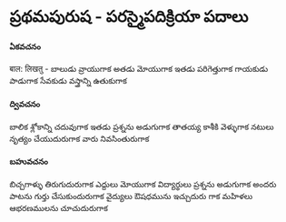 # ప్రథమపురుష - పరస్మైపదిక్రియా పదాలు 

#### ఏకవచనం 
बाल: लिखतु - బాలుడు వ్రాయుగాక 
అతడు మోయుగాక 
ఇతడు పరిగెత్తుగాక 
గాయకుడు పాడుగాక 
సేవకుడు వస్త్రాన్ని ఉతుకుగాక 

#### ద్వివచనం
బాలిక శ్లోకాన్ని చదువుగాక 
ఇతడు ప్రశ్నను అడుగుగాక 
తాతయ్య కాశీకి వెళ్ళుగాక 
నటులు నృత్యం చేయుదురుగాక 
వారు నివసింతురుగాక 

#### బహువచనం
బిచ్చగాళ్ళు తిరుగుదురుగాక 
ఎద్దులు మోయుగాక 
విద్యార్థులు ప్రశ్నను అడుగుగాక 
అందరు పాటను గుర్తు చేసుకుందురుగాక 
వైద్యులు ఔషధమును ఇచ్చుదురు గాక 
మహిళలు ఆభరణములను చూచుదురుగాక  